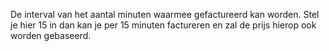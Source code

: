 De interval van het aantal minuten waarmee gefactureerd kan worden. Stel je hier 15 in dan kan je per 15 minuten factureren en zal de prijs hierop ook worden gebaseerd.